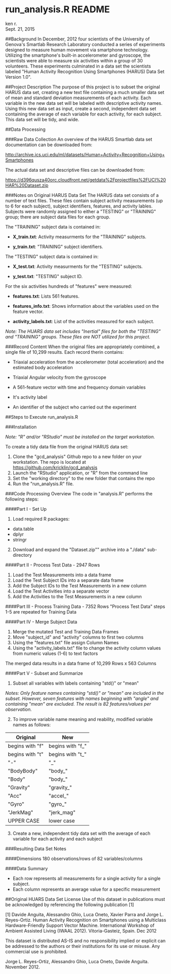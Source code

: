 # run_analysis.R README
ken r.  
Sept. 21, 2015  

##Background
In December, 2012 four scientists of the University of Genova's Smartlab Research Laboratory conducted a series of experiments designed to measure human movement via smartphone technology. Utilizing the smartphone's built-in accelerometer and gyroscope, the scientists were able to measure six activities within a group of 30 volunteers. These experiments culminated in a data set the scientists labeled "Human Activity Recognition Using Smartphones (HARUS) Data Set Version 1.0".

##Project Description
The purpose of this project is to subset the original HARUS data set, creating a new text file containing a much smaller data set of mean and standard deviation measurements of each activity. Each variable in the new data set will be labeled with descriptive activity names. Using this new data set as input, create a second, independent data set containing the average of each variable for each activity, for each subject. This data set will be tidy, and wide.

##Data Processing

###Raw Data Collection
An overview of the HARUS Smartlab data set documentation can be downloaded from:

http://archive.ics.uci.edu/ml/datasets/Human+Activity+Recognition+Using+Smartphones

The actual data set and descriptive files can be downloaded from:

https://d396qusza40orc.cloudfront.net/getdata%2Fprojectfiles%2FUCI%20HAR%20Dataset.zip

###Notes on Original HARUS Data Set 
The HARUS data set consists of a number of text files. These files contain subject  activity measurements (up to 6 for each subject), subject identifiers, features, and activity lables. Subjects were randomly assigned to either a "TESTING" or "TRAINING" group; there are subject data files for each group. 

The "TRAINING" subject data is contained in:

- **X_train.txt**: Activity measurments for the "TRAINING" subjects.

- **y_train.txt**: "TRAINING" subject identifiers.

The "TESTING" subject data is contained in:

- **X_test.txt**: Activity measurments for the "TESTING" subjects.

- **y_test.txt**: "TESTING" subject ID.

For the six activities hundreds of "features" were measured:

- **features.txt**: Lists 561 features.

- **features_info.txt**: Shows information about the variables used on the feature vector.

- **activity_labels.txt**: List of the activities measured for each subject.

*Note: The HUARS data set includes "Inertial" files for both the "TESTING" and "TRAINING" groups. These files are NOT utilized for this project.*

###Record Content
When the original files are appropriately combined, a single file of 10,299 results. Each record therin contains:

- Triaxial acceleration from the accelerometer (total acceleration) and the estimated body acceleration

- Triaxial Angular velocity from the gyroscope 

- A 561-feature vector with time and frequency domain variables 

- It's activity label 

- An identifier of the subject who carried out the experiment


##Steps to Execute run_analysis.R

###Installation

*Note: "R" and/or "RStudio" must be installed on the target workstation.*

To create a tidy data file from the original HARUS data set:

1. Clone the "gcd_analysis" Github repo to a new folder on your workstation. The repo is located at
https://github.com/kricklin/gcd_analysis
2. Launch the "RStudio" application, or "R" from the command line
3. Set the "working directory" to the new folder that contains the repo
4. Run the "run_analysis.R" file.

###Code Processing Overview
The code in "analysis.R" performs the following steps:

####Part I - Set Up
1. Load required R packages:
- data.table
- dplyr
- stringr

2. Download and expand the "Dataset.zip"" archive into a "./data" sub-directory

####Part II - Process Test Data - 2947 Rows
1) Load the Test Measurements into a data frame
2) Load the Test Subject IDs into a separate data frame
3) Add the Subject IDs to the Test Measurements in a new column
4) Load the Test Activities into a separate vector
5) Add the Activities to the Test Measurements in a new column

####Part III - Process Training Data - 7352 Rows
"Process Test Data" steps 1-5 are repeated for Training Data 

####Part IV - Merge Subject Data
1) Merge the mutated Test and Training Data Frames
2) Move "subject_id" and "activity" columns to first two columns
3) Using the "features.txt" file assign Column Names
4) Using the "activity_labels.txt" file to change the activity column values from numeric values (1-6) to text factors

The merged data results in a data frame of 10,299 Rows x 563 Columns

####Part V - Subset and Summarize
1) Subset all variables with labels containing "std()" or "mean"

*Notes: Only feature names containing "std()" or "mean" are included in the subset. However, seven features with names  beginning with "angle" and containing "mean" are excluded. The result is 82 features/values per observation.*
 
2) To improve variable name meaning and reability, modified variable names as follows:

 Original        | New
 ----------------|-----------------
 begins with "f" | begins with "f_"
 begins with "t" | begins with "t_"
 "-"             | "\_"
 "BodyBody"      | "body_"
 "Body"          | "body_"
 "Gravity"       | "gravity_"
 "Acc"           | "accel_"
 "Gyro"          | "gyro_"
 "JerkMag"       | "jerk_mag"
 UPPER CASE      | lower case


3) Create a new, independent tidy data set with the average of each variable for each activity and each subject

###Resulting Data Set Notes

####Dimensions
180 observations/rows of 82 variables/columns

####Data Summary
- Each row represents all measurements for a single activity  for a single subject.
- Each column represents an average value for a specific measurement
 
##Original HUARS Data Set License
Use of this dataset in publications must be acknowledged by referencing the following publication [1] 

[1] Davide Anguita, Alessandro Ghio, Luca Oneto, Xavier Parra and Jorge L. Reyes-Ortiz. Human Activity Recognition on Smartphones using a Multiclass Hardware-Friendly Support Vector Machine. International Workshop of Ambient Assisted Living (IWAAL 2012). Vitoria-Gasteiz, Spain. Dec 2012

This dataset is distributed AS-IS and no responsibility implied or explicit can be addressed to the authors or their institutions for its use or misuse. Any commercial use is prohibited.

Jorge L. Reyes-Ortiz, Alessandro Ghio, Luca Oneto, Davide Anguita. November 2012.

